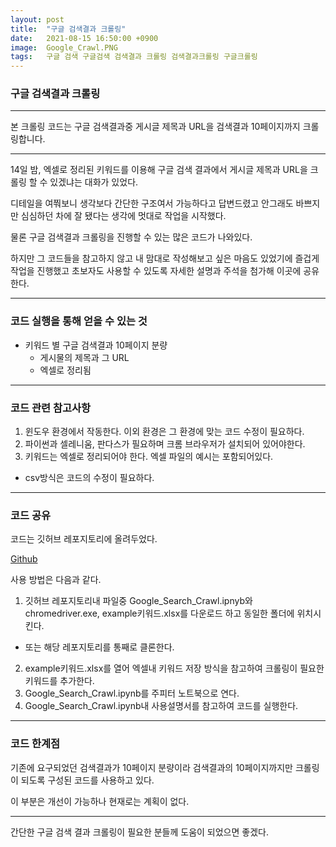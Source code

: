 ```yaml
---
layout: post
title:  "구글 검색결과 크롤링"
date:   2021-08-15 16:50:00 +0900
image:  Google_Crawl.PNG
tags:   구글 검색 구글검색 검색결과 크롤링 검색결과크롤링 구글크롤링
---
```



### 구글 검색결과 크롤링

***

본 크롤링 코드는 구글 검색결과중 게시글 제목과 URL을 검색결과 10페이지까지 크롤링합니다.

***

14일 밤, 엑셀로 정리된 키워드를 이용해 구글 검색 결과에서 게시글 제목과 URL을 크롤링 할 수 있겠냐는 대화가 있었다.

디테일을 여쭤보니 생각보다 간단한 구조여서 가능하다고 답변드렸고 안그래도 바쁘지만 심심하던 차에 잘 됐다는 생각에 멋대로 작업을 시작했다.

물론 구글 검색결과 크롤링을 진행할 수 있는 많은 코드가 나와있다. 

하지만 그 코드들을 참고하지 않고 내 맘대로 작성해보고 싶은 마음도 있었기에 즐겁게 작업을 진행했고 초보자도 사용할 수 있도록 자세한 설명과 주석을 첨가해 이곳에 공유한다.

***

### 코드 실행을 통해 얻을 수 있는 것

- 키워드 별 구글 검색결과 10페이지 분량
  - 게시물의 제목과 그 URL
  - 엑셀로 정리됨

***

### 코드 관련 참고사항

1. 윈도우 환경에서 작동한다. 이외 환경은 그 환경에 맞는 코드 수정이 필요하다.
2. 파이썬과 셀레니움, 판다스가 필요하며 크롬 브라우저가 설치되어 있어야한다.
3. 키워드는 엑셀로 정리되어야 한다. 엑셀 파일의 예시는 포함되어있다.
  - csv방식은 코드의 수정이 필요하다.

***

### 코드 공유

코드는 깃허브 레포지토리에 올려두었다.

[Github](https://github.com/StrangeFate/GoogleCrawl)

사용 방법은 다음과 같다.

1. 깃허브 레포지토리내 파일중 Google_Search_Crawl.ipnyb와 chromedriver.exe, example키워드.xlsx를 다운로드 하고 동일한 폴더에 위치시킨다.
  - 또는 해당 레포지토리를 통째로 클론한다.
2. example키워드.xlsx를 열어 엑셀내 키워드 저장 방식을 참고하여 크롤링이 필요한 키워드를 추가한다.
3. Google_Search_Crawl.ipynb를 주피터 노트북으로 연다.
4. Google_Search_Crawl.ipynb내 사용설명서를 참고하여 코드를 실행한다.

***

### 코드 한계점

기존에 요구되었던 검색결과가 10페이지 분량이라 검색결과의 10페이지까지만 크롤링이 되도록 구성된 코드를 사용하고 있다. 

이 부분은 개선이 가능하나 현재로는 계획이 없다. 

***

간단한 구글 검색 결과 크롤링이 필요한 분들께 도움이 되었으면 좋겠다. 